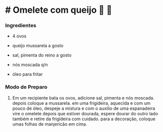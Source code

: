 # # Omelete com queijo :egg: :cheese:

### Ingredientes

- 4 ovos

- queijo mussarela a gosto

- sal, pimenta do reino a gosto

- nós moscada q/n

- óleo para fritar

### Modo de Preparo

1. Em um recipiente bata os ovos, adicione sal, pimenta e nós moscada. depois coloque a mussarela. em uma frigideira, aquecida e com um pouco de óleo, despeje a mistura e com o auxilio de uma espanadeira vire o omelete depois que estiver dourada, espere dourar do outro lado também e retire da frigideira com cuidado. para a decoração, coloque umas folhas de manjericão em cima.



